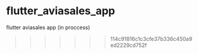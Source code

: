 # flutter_aviasales_app

flutter aviasales app (in proccess)
>>>>>>> 114c91816c1c3cfe37b336c450a9ed2229cd752f
